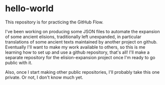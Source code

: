 # hello-world
This repository is for practicing the GitHub Flow.

I've been working on producing some JSON files to automate the expansion of some ancient elisions, traditionally left unexpanded, in particular translations of some ancient texts maintained by another project on github. Eventually I'll want to make my work available to others, so this is me learning how to set up and use a github repository, that's all! I'll make a separate repository for the elision-expansion project once I'm ready to go public with it.

Also, once I start making other public repositories, I'll probably take this one private. Or not, I don't know much yet.
